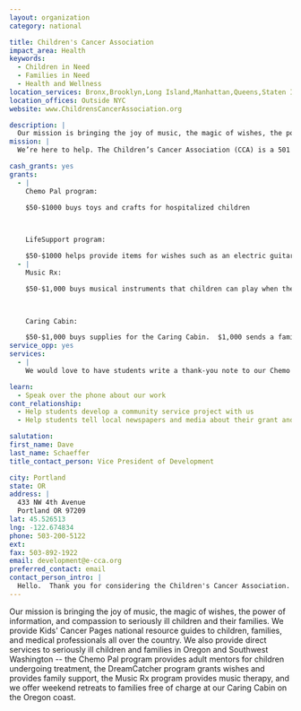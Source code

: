 ```yaml
---
layout: organization
category: national

title: Children's Cancer Association
impact_area: Health
keywords: 
  - Children in Need
  - Families in Need
  - Health and Wellness
location_services: Bronx,Brooklyn,Long Island,Manhattan,Queens,Staten Island,Greater New York,Outside NYC
location_offices: Outside NYC
website: www.ChildrensCancerAssociation.org

description: |
  Our mission is bringing the joy of music, the magic of wishes, the power of information, and compassion to seriously ill children and their families.  We provide Kids' Cancer Pages national resource guides to children, families, and medical professionals all over the country.  We also provide direct services to seriously ill children and families in Oregon and Southwest Washington -- the Chemo Pal program provides adult mentors for children undergoing treatment, the DreamCatcher program grants wishes and provides family support, the Music Rx program provides music therapy, and we offer weekend retreats to families free of charge at our Caring Cabin on the Oregon coast.
mission: |
  We’re here to help. The Children’s Cancer Association (CCA) is a 501 (c)(3) nonprofit organization that was established in loving memory of five-year-old Alexandra Ellis </about_cca/about_alex.html> who courageously fought cancer for two and half years before she died on May 7, 1995. In the year of Alexandra’s death, CCA was born. Since then, CCA has worked to offer award-winning programs </resources_and_programs/>, along with information, advocacy and support that help enrich the quality of life for seriously ill children and their families.

cash_grants: yes
grants: 
  - |
    Chemo Pal program:

    $50-$1000 buys toys and crafts for hospitalized children

    

    LifeSupport program:

    $50-$1000 helps provide items for wishes such as an electric guitar, plane tickets to visit with relatives, or a home remodel.
  - |
    Music Rx:

    $50-$1,000 buys musical instruments that children can play when they are in the hospital.

    

    Caring Cabin:

    $50-$1,000 buys supplies for the Caring Cabin.  $1,000 sends a family to the Cabin for a week.
service_opp: yes
services: 
  - |
    We would love to have students write a thank-you note to our Chemo Pal mentors and other volunteers.

learn: 
  - Speak over the phone about our work
cont_relationship: 
  - Help students develop a community service project with us
  - Help students tell local newspapers and media about their grant and/or project with us

salutation: 
first_name: Dave
last_name: Schaeffer
title_contact_person: Vice President of Development

city: Portland
state: OR
address: |
  433 NW 4th Avenue  
  Portland OR 97209
lat: 45.526513
lng: -122.674834
phone: 503-200-5122
ext: 
fax: 503-892-1922
email: development@e-cca.org
preferred_contact: email
contact_person_intro: |
  Hello.  Thank you for considering the Children's Cancer Association.  I have worked with CCA for over five years, and my job is to help raise money to pay for our programs that brighten the lives of seriously ill children and their families.  We were thrilled to receive our first grant through the Common Cents program.
---
```

Our mission is bringing the joy of music, the magic of wishes, the power of information, and compassion to seriously ill children and their families.  We provide Kids' Cancer Pages national resource guides to children, families, and medical professionals all over the country.  We also provide direct services to seriously ill children and families in Oregon and Southwest Washington -- the Chemo Pal program provides adult mentors for children undergoing treatment, the DreamCatcher program grants wishes and provides family support, the Music Rx program provides music therapy, and we offer weekend retreats to families free of charge at our Caring Cabin on the Oregon coast.
